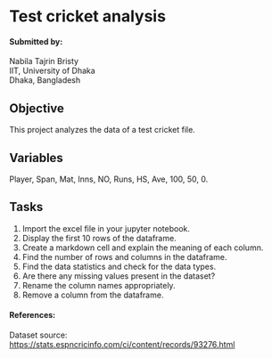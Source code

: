 # Test cricket analysis
#### Submitted by:
Nabila Tajrin Bristy<br>
IIT, University of Dhaka<br>
Dhaka, Bangladesh

## Objective
This project analyzes the data of a test cricket file.

## Variables
Player, Span, Mat, Inns, NO, Runs, HS, Ave, 100, 50, 0.

## Tasks
1. Import the excel file in your jupyter notebook.<br>
2. Display the first 10 rows of the dataframe.<br>
3. Create a markdown cell and explain the meaning of each column.<br>
4. Find the number of rows and columns in the dataframe.<br>
5. Find the data statistics and check for the data types.<br>
6. Are there any missing values present in the dataset?<br>
7. Rename the column names appropriately.<br>
8. Remove a column from the dataframe.<br>

#### References:
Dataset source: https://stats.espncricinfo.com/ci/content/records/93276.html
